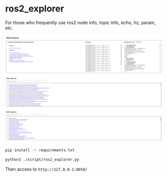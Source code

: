 # ros2_explorer

For those who frequently use ros2 node info, topic info, echo, hz, param, etc.

![](./images/screenshot.png)

```sh
pip install -r requirements.txt
```

```sh
python3 ./script/ros2_explorer.py
```


Then access to `http://127.0.0.1:8050/`